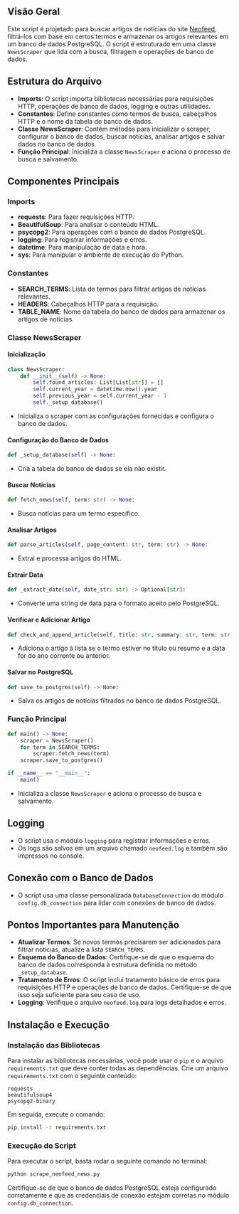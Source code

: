 ## Visão Geral
Este script é projetado para buscar artigos de notícias do site [Neofeed](https://neofeed.com.br/), filtrá-los com base em certos termos e armazenar os artigos relevantes em um banco de dados PostgreSQL. O script é estruturado em uma classe `NewsScraper` que lida com a busca, filtragem e operações de banco de dados.

## Estrutura do Arquivo
- **Imports**: O script importa bibliotecas necessárias para requisições HTTP, operações de banco de dados, logging e outras utilidades.
- **Constantes**: Define constantes como termos de busca, cabeçalhos HTTP e o nome da tabela do banco de dados.
- **Classe NewsScraper**: Contém métodos para inicializar o scraper, configurar o banco de dados, buscar notícias, analisar artigos e salvar dados no banco de dados.
- **Função Principal**: Inicializa a classe `NewsScraper` e aciona o processo de busca e salvamento.

## Componentes Principais

### Imports
- **requests**: Para fazer requisições HTTP.
- **BeautifulSoup**: Para analisar o conteúdo HTML.
- **psycopg2**: Para operações com o banco de dados PostgreSQL.
- **logging**: Para registrar informações e erros.
- **datetime**: Para manipulação de data e hora.
- **sys**: Para manipular o ambiente de execução do Python.

### Constantes
- **SEARCH_TERMS**: Lista de termos para filtrar artigos de notícias relevantes.
- **HEADERS**: Cabeçalhos HTTP para a requisição.
- **TABLE_NAME**: Nome da tabela do banco de dados para armazenar os artigos de notícias.

### Classe NewsScraper
#### Inicialização
```python
class NewsScraper:
    def __init__(self) -> None:
        self.found_articles: List[List[str]] = []
        self.current_year = datetime.now().year
        self.previous_year = self.current_year - 1
        self._setup_database()
```
- Inicializa o scraper com as configurações fornecidas e configura o banco de dados.

#### Configuração do Banco de Dados
```python
def _setup_database(self) -> None:
```
- Cria a tabela do banco de dados se ela não existir.

#### Buscar Notícias
```python
def fetch_news(self, term: str) -> None:
```
- Busca notícias para um termo específico.

#### Analisar Artigos
```python
def parse_articles(self, page_content: str, term: str) -> None:
```
- Extrai e processa artigos do HTML.

#### Extrair Data
```python
def _extract_date(self, date_str: str) -> Optional[str]:
```
- Converte uma string de data para o formato aceito pelo PostgreSQL.

#### Verificar e Adicionar Artigo
```python
def check_and_append_article(self, title: str, summary: str, term: str, news_date: str) -> None:
```
- Adiciona o artigo à lista se o termo estiver no título ou resumo e a data for do ano corrente ou anterior.

#### Salvar no PostgreSQL
```python
def save_to_postgres(self) -> None:
```
- Salva os artigos de notícias filtrados no banco de dados PostgreSQL.

### Função Principal
```python
def main() -> None:
    scraper = NewsScraper()
    for term in SEARCH_TERMS:
        scraper.fetch_news(term)
    scraper.save_to_postgres()

if __name__ == "__main__":
    main()
```
- Inicializa a classe `NewsScraper` e aciona o processo de busca e salvamento.

## Logging
- O script usa o módulo `logging` para registrar informações e erros.
- Os logs são salvos em um arquivo chamado `neofeed.log` e também são impressos no console.

## Conexão com o Banco de Dados
- O script usa uma classe personalizada `DatabaseConnection` do módulo `config.db_connection` para lidar com conexões de banco de dados.

## Pontos Importantes para Manutenção
- **Atualizar Termos**: Se novos termos precisarem ser adicionados para filtrar notícias, atualize a lista `SEARCH_TERMS`.
- **Esquema do Banco de Dados**: Certifique-se de que o esquema do banco de dados corresponda à estrutura definida no método `_setup_database`.
- **Tratamento de Erros**: O script inclui tratamento básico de erros para requisições HTTP e operações de banco de dados. Certifique-se de que isso seja suficiente para seu caso de uso.
- **Logging**: Verifique o arquivo `neofeed.log` para logs detalhados e erros.

## Instalação e Execução

### Instalação das Bibliotecas
Para instalar as bibliotecas necessárias, você pode usar o `pip` e o arquivo `requirements.txt` que deve conter todas as dependências. Crie um arquivo `requirements.txt` com o seguinte conteúdo:

```text
requests
beautifulsoup4
psycopg2-binary
```

Em seguida, execute o comando:

```bash
pip install -r requirements.txt
```

### Execução do Script
Para executar o script, basta rodar o seguinte comando no terminal:

```bash
python scrape_neofeed_news.py
```

Certifique-se de que o banco de dados PostgreSQL esteja configurado corretamente e que as credenciais de conexão estejam corretas no módulo `config.db_connection`.